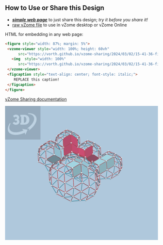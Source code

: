 
## How to Use or Share this Design

 - [***simple web page***](<https://vorth.github.io/vzome-sharing/2024/03/02/15-41-36-figure-43-44/>) to just share this design; *try it before you share it!*
 - [raw vZome file](<https://raw.githubusercontent.com/vorth/vzome-sharing/main/2024/03/02/15-41-36-figure-43-44/figure-43-44.vZome>) to use in vZome desktop or vZome Online
 
 HTML for embedding in any web page:
 ```html
<figure style="width: 87%; margin: 5%">
  <vzome-viewer style="width: 100%; height: 60vh"
       src="https://vorth.github.io/vzome-sharing/2024/03/02/15-41-36-figure-43-44/figure-43-44.vZome" >
    <img  style="width: 100%"
       src="https://vorth.github.io/vzome-sharing/2024/03/02/15-41-36-figure-43-44/figure-43-44.png" >
  </vzome-viewer>
  <figcaption style="text-align: center; font-style: italic;">
     REPLACE this caption!
  </figcaption>
</figure>
 ```

[vZome Sharing documentation](https://vzome.github.io/vzome/sharing.html#how-it-works)

![Image](<figure-43-44.png>)

